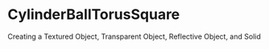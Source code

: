 # CylinderBallTorusSquare
Creating a Textured Object, Transparent Object, Reflective Object, and Solid

